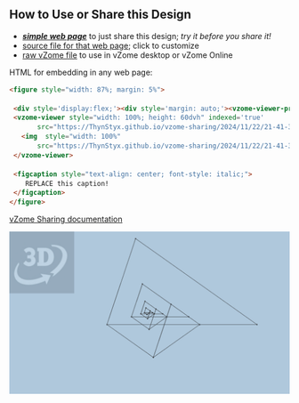 
## How to Use or Share this Design

 - [***simple web page***](<https://ThynStyx.github.io/vzome-sharing/2024/11/22/21-41-32-Spiral-pyramids-with-scenes/>) to just share this design; *try it before you share it!*
 - [source file for that web page](<https://github.com/ThynStyx/vzome-sharing/edit/main/2024/11/22/21-41-32-Spiral-pyramids-with-scenes/index.md>); click to customize
 - [raw vZome file](<https://raw.githubusercontent.com/ThynStyx/vzome-sharing/main/2024/11/22/21-41-32-Spiral-pyramids-with-scenes/Spiral-pyramids-with-scenes.vZome>) to use in vZome desktop or vZome Online
 
 HTML for embedding in any web page:
 ```html
<figure style="width: 87%; margin: 5%">
  
  <div style='display:flex;'><div style='margin: auto;'><vzome-viewer-previous load-camera='true' label='prev step'></vzome-viewer-previous><vzome-viewer-next load-camera='true' label='next step'></vzome-viewer-next></div></div>
  <vzome-viewer style="width: 100%; height: 60dvh" indexed='true'
        src="https://ThynStyx.github.io/vzome-sharing/2024/11/22/21-41-32-Spiral-pyramids-with-scenes/Spiral-pyramids-with-scenes.vZome" >
    <img  style="width: 100%"
        src="https://ThynStyx.github.io/vzome-sharing/2024/11/22/21-41-32-Spiral-pyramids-with-scenes/Spiral-pyramids-with-scenes.png" >
  </vzome-viewer>

  <figcaption style="text-align: center; font-style: italic;">
     REPLACE this caption!
  </figcaption>
</figure>

 ```

[vZome Sharing documentation](https://vzome.github.io/vzome/sharing.html#how-it-works)

![Image](<Spiral-pyramids-with-scenes.png>)

